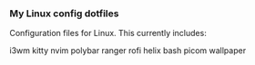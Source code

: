 ### My Linux config dotfiles

Configuration files for Linux. This currently includes:

i3wm
kitty
nvim
polybar
ranger
rofi
helix
bash
picom
wallpaper
